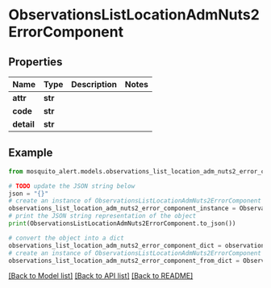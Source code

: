 # ObservationsListLocationAdmNuts2ErrorComponent


## Properties

Name | Type | Description | Notes
------------ | ------------- | ------------- | -------------
**attr** | **str** |  | 
**code** | **str** |  | 
**detail** | **str** |  | 

## Example

```python
from mosquito_alert.models.observations_list_location_adm_nuts2_error_component import ObservationsListLocationAdmNuts2ErrorComponent

# TODO update the JSON string below
json = "{}"
# create an instance of ObservationsListLocationAdmNuts2ErrorComponent from a JSON string
observations_list_location_adm_nuts2_error_component_instance = ObservationsListLocationAdmNuts2ErrorComponent.from_json(json)
# print the JSON string representation of the object
print(ObservationsListLocationAdmNuts2ErrorComponent.to_json())

# convert the object into a dict
observations_list_location_adm_nuts2_error_component_dict = observations_list_location_adm_nuts2_error_component_instance.to_dict()
# create an instance of ObservationsListLocationAdmNuts2ErrorComponent from a dict
observations_list_location_adm_nuts2_error_component_from_dict = ObservationsListLocationAdmNuts2ErrorComponent.from_dict(observations_list_location_adm_nuts2_error_component_dict)
```
[[Back to Model list]](../README.md#documentation-for-models) [[Back to API list]](../README.md#documentation-for-api-endpoints) [[Back to README]](../README.md)


